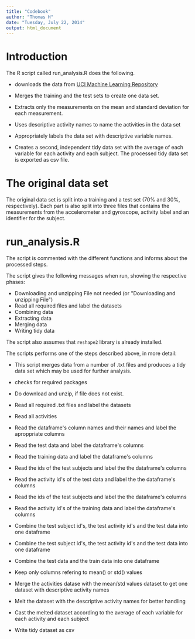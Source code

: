 ```yaml
---
title: "Codebook"
author: "Thomas H"
date: "Tuesday, July 22, 2014"
output: html_document
---
```

# Introduction

  The R script called run_analysis.R does the following. 
  
- downloads the data from [UCI Machine Learning Repository](http://archive.ics.uci.edu/ml/index.html)

- Merges the training and the test sets to create one data set.

- Extracts only the measurements on the mean and standard deviation for each measurement. 

- Uses descriptive activity names to name the activities in the data set

- Appropriately labels the data set with descriptive variable names. 

- Creates a second, independent tidy data set with the average of each variable for each activity and each subject.  The processed tidy data set is exported as csv file.


# The original data set

The original data set is split into a training and a test set (70% and 30%,
respectively). Each part is also split into three files that contains the measurements from the accelerometer and gyroscope, activity label and an identifier for the subject.
  
# run_analysis.R

The script is commented with the different functions and informs about the processed steps.

The script gives the following messages when run, showing the respective phases:

- Downloading and unzipping File not needed (or "Downloading and unzipping File")
- Read all required files and label the datasets
- Combining data
- Extracting data
- Merging data
- Writing tidy data

The script also assumes that `reshape2` library is already installed.

The scripts performs one of the steps described above, in more detail:

* This script merges data from a number of .txt files and produces a tidy data set which may be used for further analysis.

* checks for required packages

* Do download and unzip, if file does not exist.

* Read all required .txt files and label the datasets

* Read all activities

* Read the dataframe's column names and their names and label the aproppriate columns 

* Read the test data and label the dataframe's columns

* Read the training data and label the dataframe's columns

* Read the ids of the test subjects and label the the dataframe's columns

* Read the activity id's of the test data and label the the dataframe's columns

* Read the ids of the test subjects and label the the dataframe's columns

* Read the activity id's of the training data and label the dataframe's columns

* Combine the test subject id's, the test activity id's and the test data into one dataframe

* Combine the test subject id's, the test activity id's and the test data into one dataframe

* Combine the test data and the train data into one dataframe

* Keep only columns refering to mean() or std() values

* Merge the activities datase with the mean/std values dataset to get one dataset with descriptive activity names

* Melt the dataset with the descriptive activity names for better handling

* Cast the melted dataset according to  the average of each variable for each activity and each subject

* Write tidy dataset as csv
